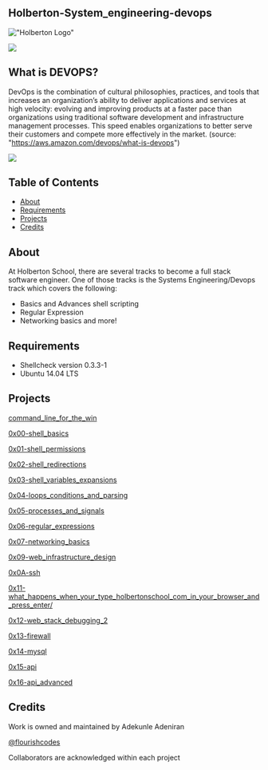 ## Holberton-System_engineering-devops

!["Holberton Logo"](https://www.holbertonschool.com/assets/holberton-logo-1cc451260ca3cd297def53f2250a9794810667c7ca7b5fa5879a569a457bf16f.png)


![](https://cdn2.hubspot.net/hubfs/2151760/img-information-technology-1.png)

## What is DEVOPS?

DevOps is the combination of cultural philosophies, practices, and tools that increases an organization’s ability to deliver applications and services at high velocity: evolving and improving products at a faster pace than organizations using traditional software development and infrastructure management processes. This speed enables organizations to better serve their customers and compete more effectively in the market.
(source: "https://aws.amazon.com/devops/what-is-devops")

![](https://d1.awsstatic.com/product-marketing/DevOps/DevOps_feedback-diagram.ff668bfc299abada00b2dcbdc9ce2389bd3dce3f.png)

## Table of Contents

* [About](#about)
* [Requirements](#requirements)
* [Projects](#projects)
* [Credits](#credits)

## About
At Holberton School, there are several tracks to become a full stack software engineer. One of those tracks is the Systems Engineering/Devops track which covers the following:

- Basics and Advances shell scripting
- Regular Expression
- Networking basics
and more!

## Requirements
* Shellcheck version 0.3.3-1
* Ubuntu 14.04 LTS


## Projects
   [command_line_for_the_win](./command_line_for_the_win)

   [0x00-shell_basics](./0x00-shell_basics)

   [0x01-shell_permissions](./0x01-shell_permissions)

   [0x02-shell_redirections](./0x02-shell_redirections)

   [0x03-shell_variables_expansions](./0x03-shell_variables_expansions)

   [0x04-loops_conditions_and_parsing](./0x04-loops_conditions_and_parsing)

   [0x05-processes_and_signals](./0x05-processes_and_signals)

   [0x06-regular_expressions](./0x06-regular_expressions)

   [0x07-networking_basics](./0x07-networking_basics)

   [0x09-web_infrastructure_design](./0x09-web_infrastructure_design)

   [0x0A-ssh](./0x0A-ssh)

   [0x11-what_happens_when_your_type_holbertonschool_com_in_your_browser_and_press_enter/](./0x11-what_happens_when_your_type_holbertonschool_com_in_your_browser_and_press_enter/)

   [0x12-web_stack_debugging_2](./0x12-web_stack_debugging_2)

   [0x13-firewall](./0x13-firewall)

   [0x14-mysql](./0x14-mysql)

   [0x15-api](./0x15-api)

   [0x16-api_advanced](./0x16-api_advanced)

## Credits
Work is owned and maintained by Adekunle Adeniran

[@flourishcodes](https://twitter.com/flourishcodes)

Collaborators are acknowledged within each project

